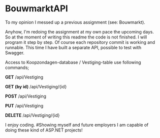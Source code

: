# BouwmarktAPI

To my opinion I messed up a previous assignment (see: Bouwmarkt).

Anyhow, I'm redoing the assignment at my own pace the upcoming days. So at the moment of writing this readme the code is not finished.
I will program it step by step. Of course each repository commit is working and runnable. This time I have built a separate API, possible to test with Swagger.

Access to Koopzondagen-database / Vestiging-table use following commands;

<b>GET</b>
/api/Vestiging

<b>GET (by id)</b>
/api/Vestiging/{id}

<b>POST</b>
/api/Vestiging

<b>PUT</b>
/api/Vestiging

<b>DELETE</b>
/api/Vestiging/{id}

I enjoy coding. #Showing myself and future employers I am capable of doing these kind of ASP.NET projects!
